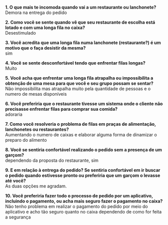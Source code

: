 **1. O que mais te incomoda quando vai a um restaurante ou lanchonete?**<br>
Demora na entrega do pedido

**2. Como você se sente quando vê que seu restaurante de escolha está lotado e com uma longa fila no caixa?**<br>
Desestimulado

**3. Você acredita que uma longa fila numa lanchonete (restaurante?) é um motivo que o faça desistir da mesma?**<br>
sim

**4. Você se sente desconfortável tendo que enfrentar filas longas?**<br>
Muito

**5. Você acha que enfrentar uma longa fila atrapalha ou impossibilita a obtenção de uma mesa para que você e seu grupo possam se sentar?**<br>
Não impossibilita mas atrapalha muito pela quantidade de pessoas e o numero de mesas disponíveis

**6. Você preferiria que o restaurante tivesse um sistema onde o cliente não precisasse enfrentar filas para comprar sua comida?**<br>
adoraria

**7. Como você resolveria o problema de filas em praças de
alimentação, lanchonetes ou restaurantes?**<br>
Aumentando o numero de caixas e elaborar alguma forma de dinamizar o preparo do alimento

**8. Você se sentiria confortável realizando o pedido sem a presença de um garçom?**<br>
dependendo da proposta do restaurante, sim

**9. E em relação à entrega do pedido? Se sentiria confortável em ir buscar o pedido quando estivesse pronto ou preferiria que um garçom o levasse até você?**<br>
As duas opções me agradam. 

**10. Você preferiria fazer todo o processo de pedido por um aplicativo, incluindo o pagamento, ou acha mais seguro fazer o pagamento no caixa?**<br>
Não tenho problema em realizar o pagamento do pedido por meio do aplicativo e acho tão seguro quanto no caixa dependendo de como for feita a segurança
